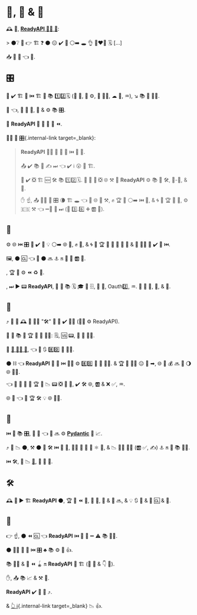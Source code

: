# 📖, 🔧 &amp; 🔮

🕰 🏁, <a href="https://github.com/khulnasoft/readyapi/issues/3#issuecomment-454956920" class="external-link" target="_blank"> **ReadyAPI** 👩‍💻 💭</a>:

&gt; ⚫️❔ 📖 👉 🏗 ❓ ⚫️ 😑 ✔️ 👟 ⚪️➡️ 🕳 👌 👩‍❤‍👨 🗓️ [...]

📥 🐥 🍖 👈 📖.

## 🎛

👤 ✔️ 🏗 🔗 ⏮️ 🏗 📄 📚 1️⃣2️⃣🗓️ (🎰 🏫, 📎 ⚙️, 🔁 👨‍🏭, ☁ 💽, ♒️), ↘️ 📚 🏉 👩‍💻.

🍕 👈, 👤 💪 🔬, 💯 &amp; ⚙️ 📚 🎛.

📖 **ReadyAPI** 👑 🍕 📖 🚮 ⏪.

🙆‍♀ 📄 [🎛](alternatives.md){.internal-link target=_blank}:

<blockquote markdown="1">

**ReadyAPI** 🚫🔜 🔀 🚥 🚫 ⏮️ 👷 🎏.

📤 ✔️ 📚 🧰 ✍ ⏭ 👈 ✔️ ℹ 😮 🚮 🏗.

👤 ✔️ ❎ 🏗 🆕 🛠️ 📚 1️⃣2️⃣🗓️. 🥇 👤 🔄 ❎ 🌐 ⚒ 📔 **ReadyAPI** ⚙️ 📚 🎏 🛠️, 🔌-🔌, &amp; 🧰.

✋️ ☝, 📤 🙅‍♂ 🎏 🎛 🌘 🏗 🕳 👈 🚚 🌐 👫 ⚒, ✊ 🏆 💭 ⚪️➡️ ⏮️ 🧰, &amp; 🌀 👫 🏆 🌌 💪, ⚙️ 🇪🇸 ⚒ 👈 ➖🚫 💪 ⏭ (🐍 3️⃣.6️⃣ ➕ 🆎 🔑).

</blockquote>

## 🔬

⚙️ 🌐 ⏮️ 🎛 👤 ✔️ 🤞 💡 ⚪️➡️ 🌐 👫, ✊ 💭, &amp; 🌀 👫 🏆 🌌 👤 💪 🔎 👤 &amp; 🏉 👩‍💻 👤 ✔️ 👷 ⏮️.

🖼, ⚫️ 🆑 👈 🎲 ⚫️ 🔜 ⚓️ 🔛 🐩 🐍 🆎 🔑.

, 🏆 🎯 ⚙️ ⏪ ♻ 🐩.

, ⏭ ▶️ 📟 **ReadyAPI**, 👤 💸 📚 🗓️ 🎓 🔌 🗄, 🎻 🔗, Oauth2️⃣, ♒️. 🎯 👫 💛, 🔀, &amp; 🔺.

## 🔧

⤴️ 👤 💸 🕰 🔧 👩‍💻 "🛠️" 👤 💚 ✔️ 👩‍💻 (👩‍💻 ⚙️ ReadyAPI).

👤 💯 📚 💭 🏆 🌟 🐍 👨‍🎨: 🗒, 🆚 📟, 🎠 🧢 👨‍🎨.

🏁 <a href="https://www.jetbrains.com/research/python-developers-survey-2018/#development-tools" class="external-link" target="_blank">🐍 👩‍💻 🔬</a>, 👈 📔 🔃 8️⃣0️⃣ 💯 👩‍💻.

⚫️ ⛓ 👈 **ReadyAPI** 🎯 💯 ⏮️ 👨‍🎨 ⚙️ 8️⃣0️⃣ 💯 🐍 👩‍💻. &amp; 🏆 🎏 👨‍🎨 😑 👷 ➡, 🌐 🚮 💰 🔜 👷 🌖 🌐 👨‍🎨.

👈 🌌 👤 💪 🔎 🏆 🌌 📉 📟 ❎ 🌅 💪, ✔️ 🛠️ 🌐, 🆎 &amp; ❌ ✅, ♒️.

🌐 🌌 👈 🚚 🏆 🛠️ 💡 🌐 👩‍💻.

## 📄

⏮️ 🔬 📚 🎛, 👤 💭 👈 👤 🔜 ⚙️ <a href="https://pydantic-docs.helpmanual.io/" class="external-link" target="_blank">**Pydantic**</a> 🚮 📈.

⤴️ 👤 📉 ⚫️, ⚒ ⚫️ 🍕 🛠️ ⏮️ 🎻 🔗, 🐕‍🦺 🎏 🌌 🔬 ⚛ 📄, &amp; 📉 👨‍🎨 🐕‍🦺 (🆎 ✅, ✍) ⚓️ 🔛 💯 📚 👨‍🎨.

⏮️ 🛠️, 👤 📉 <a href="https://www.starlette.io/" class="external-link" target="_blank">**💃**</a>, 🎏 🔑 📄.

## 🛠️

🕰 👤 ▶️ 🏗 **ReadyAPI** ⚫️, 🏆 🍖 ⏪ 🥉, 🔧 🔬, 📄 &amp; 🧰 🔜, &amp; 💡 🔃 🐩 &amp; 🔧 🆑 &amp; 🍋.

## 🔮

👉 ☝, ⚫️ ⏪ 🆑 👈 **ReadyAPI** ⏮️ 🚮 💭 ➖ ⚠ 📚 👫👫.

⚫️ 💆‍♂ 👐 🤭 ⏮️ 🎛 ♣ 📚 ⚙️ 💼 👍.

📚 👩‍💻 &amp; 🏉 ⏪ 🪀 🔛 **ReadyAPI** 👫 🏗 (🔌 👤 &amp; 👇 🏉).

✋️, 📤 📚 📈 &amp; ⚒ 👟.

**ReadyAPI** ✔️ 👑 🔮 ⤴️.

&amp; [👆 ℹ](help-readyapi.md){.internal-link target=_blank} 📉 👍.
